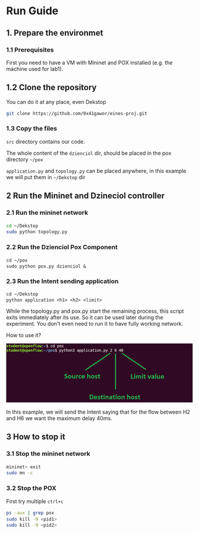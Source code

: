 # Run Guide

## 1. Prepare the environmet

### 1.1 Prerequisites

First you need to have a VM with Mininet and POX installed (e.g. the machine used for lab1). 

## 1.2 Clone the repository

You can do it at any place, even Dekstop

```sh
git clone https://github.com/0x41gawor/eines-proj.git
```

### 1.3 Copy the files

`src` directory contains our code. 

The whole content of the `dzienciol` dir, should be placed in the pox directory `~/pox`

`application.py` and `topology.py` can be placed anywhere, in this example we will put them in `~/Dekstop` dir

## 2 Run the Mininet and Dzineciol controller

### 2.1 Run the mininet network

```sh
cd ~/Dekstop
sudo python topology.py
```

### 2.2 Run the Dzienciol Pox Component

```
cd ~/pox
sudo python pox.py dzienciol &
```

### 2.3 Run the Intent sending application

```
cd ~/Dekstop
python application <h1> <h2> <limit>
```

While the topology.py and pox.py start the remaining process, this script exits immediately after its use. So it can be used later during the experiment. You don't even need to run it to have fully working network. 

How to use it?

![](../img/application.png)

In this example, we will send the Intent saying that for the flow between H2 and H6 we want the maximum delay 40ms.

## 3 How to stop it

### 3.1 Stop the mininet network

```sh
mininet> exit
sudo mn -c
```

### 3.2 Stop the POX

First try multiple `ctrl+c`

```sh
ps -aux | grep pox
sudo kill -9 <pid1>
sudo kill -9 <pid2>
```



